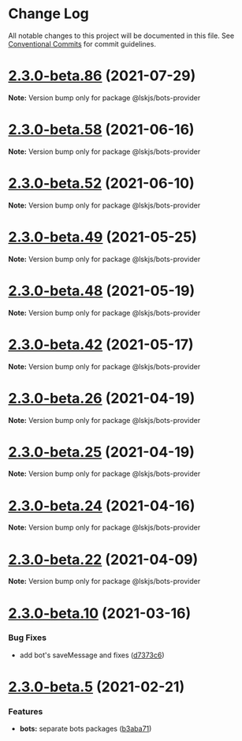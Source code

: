 # Change Log

All notable changes to this project will be documented in this file.
See [Conventional Commits](https://conventionalcommits.org) for commit guidelines.

# [2.3.0-beta.86](https://github.com/lskjs/lskjs/tree/master/packages/bots-provider/compare/v2.3.0-beta.85...v2.3.0-beta.86) (2021-07-29)

**Note:** Version bump only for package @lskjs/bots-provider





# [2.3.0-beta.58](https://github.com/lskjs/lskjs/tree/master/packages/bots-provider/compare/v2.3.0-beta.57...v2.3.0-beta.58) (2021-06-16)

**Note:** Version bump only for package @lskjs/bots-provider





# [2.3.0-beta.52](https://github.com/lskjs/lskjs/tree/master/packages/bots-provider/compare/v2.3.0-beta.51...v2.3.0-beta.52) (2021-06-10)

**Note:** Version bump only for package @lskjs/bots-provider





# [2.3.0-beta.49](https://github.com/lskjs/lskjs/tree/master/packages/bots-provider/compare/v2.3.0-beta.48...v2.3.0-beta.49) (2021-05-25)

**Note:** Version bump only for package @lskjs/bots-provider





# [2.3.0-beta.48](https://github.com/lskjs/lskjs/tree/master/packages/bots-provider/compare/v2.3.0-beta.47...v2.3.0-beta.48) (2021-05-19)

**Note:** Version bump only for package @lskjs/bots-provider





# [2.3.0-beta.42](https://github.com/lskjs/lskjs/tree/master/packages/bots-provider/compare/v2.3.0-beta.41...v2.3.0-beta.42) (2021-05-17)

**Note:** Version bump only for package @lskjs/bots-provider





# [2.3.0-beta.26](https://github.com/lskjs/lskjs/tree/master/packages/bots-provider/compare/v2.3.0-beta.25...v2.3.0-beta.26) (2021-04-19)

**Note:** Version bump only for package @lskjs/bots-provider





# [2.3.0-beta.25](https://github.com/lskjs/lskjs/tree/master/packages/bots-provider/compare/v2.3.0-beta.24...v2.3.0-beta.25) (2021-04-19)

**Note:** Version bump only for package @lskjs/bots-provider





# [2.3.0-beta.24](https://github.com/lskjs/lskjs/tree/master/packages/bots-provider/compare/v2.3.0-beta.23...v2.3.0-beta.24) (2021-04-16)

**Note:** Version bump only for package @lskjs/bots-provider





# [2.3.0-beta.22](https://github.com/lskjs/lskjs/tree/master/packages/bots-provider/compare/v2.3.0-beta.21...v2.3.0-beta.22) (2021-04-09)

**Note:** Version bump only for package @lskjs/bots-provider





# [2.3.0-beta.10](https://github.com/lskjs/lskjs/tree/master/packages/bots-provider/compare/v2.3.0-beta.9...v2.3.0-beta.10) (2021-03-16)


### Bug Fixes

* add bot's saveMessage and fixes ([d7373c6](https://github.com/lskjs/lskjs/tree/master/packages/bots-provider/commit/d7373c6364282613c4008ff617e375bf6974c37e))





# [2.3.0-beta.5](https://github.com/lskjs/lskjs/tree/master/packages/bots-provider/compare/v2.3.0-beta.4...v2.3.0-beta.5) (2021-02-21)


### Features

* **bots:** separate bots packages ([b3aba71](https://github.com/lskjs/lskjs/tree/master/packages/bots-provider/commit/b3aba716c36ee27896685b645a0f77808fecba92))
